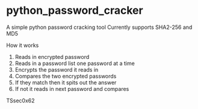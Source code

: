 # python_password_cracker
A simple python password cracking tool
Currently supports SHA2-256 and MD5

How it works
1. Reads in encrypted password
2. Reads in a password list one password at a time
3. Encrypts the password it reads in
3. Compares the two encrypted passwords
4. If they match then it spits out the answer
5. If not it reads in next password and compares

TSsec0x62
